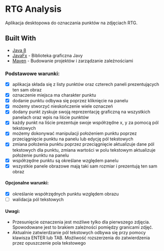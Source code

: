 # RTG Analysis

Aplikacja desktopowa do oznaczania punktów na zdjęciach RTG.

## Built With

* [Java 8](https://www.oracle.com/pl/java/)
* [JavaFx](https://openjfx.io/) - Biblioteka graficzna Javy
* [Maven](https://maven.apache.org/) - Budowanie projektów i zarządzanie zależnościami

### Podstawowe warunki:

 * [x] aplikacja składa się z listy punktów oraz czterech paneli prezentujących ten sam
 obraz
 * [x] oznaczenie miejsca ma charakter punktu
 * [x] dodanie punktu odbywa się poprzez kliknięcie na panelu
 * [x] możemy stworzyć nieskończenie wiele oznaczeń
 * [x] dodany punkt zyskuje swoją reprezentację graficzną na wszystkich panelach oraz
 wpis na liście punktów
 * [x] każdy punkt na liście prezentuje swoje współrzędne x, y za pomocą pól tekstowych
 * [x] możemy dokonywać manipulacji położeniem punktu poprzez przeciągnięcie punktu
 na panelu lub edycję pól tekstowych
 * [x] zmiana położenia punktu poprzez przeciągnięcie aktualizuje dane pól tekstowych dla
 punktu, zmiana wartości w polu tekstowym aktualizuje położenie punktu na panelu
 * [x] współrzędne punktu są określane względem panelu
 * [x] wszystkie panele obrazowe mają taki sam rozmiar i prezentują ten sam obraz
 
 #### Opcjonalne warunki:
 
 * [x] określanie współrzędnych punktu względem obrazu
 * [ ] walidacja pól tekstowych
 
 #### Uwagi:
 
 * Przesunięcie oznaczenia jest możliwe tylko dla pierwszego zdjęcia. Spowodowane jest to brakiem 
   zależności pomiędzy granicami zdjęć.
 * Aktualnie zatwierdzanie pól tekstowych odbywa się przy pomocy klawisza ENTER lub TAB. 
   Możliwość rozszerzenia do zatwierdzenia przez opuszczenie pola tekstowego
